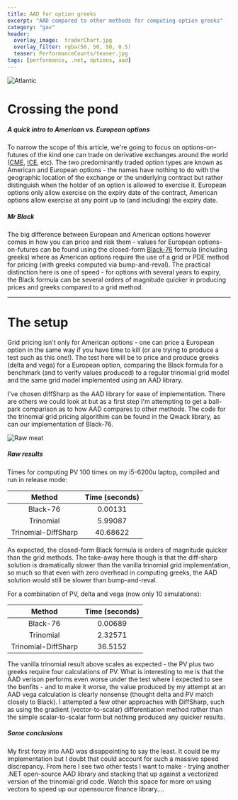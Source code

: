 ```yaml
---
title: AAD for option greeks
excerpt: "AAD compared to other methods for computing option greeks"
category: "gav"
header:
  overlay_image:  traderChart.jpg
  overlay_filter: rgba(50, 50, 50, 0.5)
  teaser: PerformanceCounts/teaser.jpg
tags: [performance, .net, options, aad]
---
```


![Atlantic](https://cetus.io/images/aadthrowdown/atlantic.jpg)

# Crossing the pond
##### *A quick intro to American vs. European options*

To narrow the scope of this article, we're going to focus on options-on-futures of the kind one can trade on derivative exchanges around the world ([CME](https://www.cmegroup.com), [ICE](https://www.theice.com), etc).  The two predominantly traded option types are known as American and European options - the names have nothing to do with the geographic location of the exchange or the underlying contract but rather distinguish when the holder of an option is allowed to exercise it.  European options only allow exercise on the expiry date of the contract, American options allow exercise at any point up to (and including) the expiry date. 

##### *Mr Black*

The big difference between European and American options however comes in how you can price and risk them - values for European options-on-futures can be found using the closed-form [Black-76](https://en.wikipedia.org/wiki/Black_model) formula (including greeks) where as American options require the use of a grid or PDE method for pricing (with greeks computed via bump-and-reval). The practical distinction here is one of speed - for options with several years to expiry, the Black formula can be several orders of magnitude quicker in producing prices and greeks compared to a grid method.

---
# The setup

Grid pricing isn't only for American options - one can price a European option in the same way if you have time to kill (or are trying to produce a test such as this one!).  The test here will be to price and produce greeks (delta and vega) for a European option, comparing the Black formula for a benchmark (and to verify values produced) to a regular trinomial grid model and the same grid model implemented using an AAD library.

I've chosen diffSharp as the AAD library for ease of implementation.  There are others we could look at but as a first step I'm attempting to get a ball-park comparison as to how AAD compares to other methods.  The code for the trinomial grid pricing algorithim can be found in the Qwack library, as can our implementation of Black-76.

![Raw meat](https://cetus.io/images/aadthrowdown/raw.jpg)
##### Raw results

Times for computing PV 100 times on my i5-6200u laptop, compiled and run in release mode:

|Method|Time (seconds)|
|:---:|:---:|
|Black-76|0.00131|
|Trinomial|5.99087|
|Trinomial-DiffSharp|40.68622|

As expected, the closed-form Black formula is orders of magnitude quicker than the grid methods.  The take-away here though is that the diff-sharp solution is dramatically slower than the vanilla trinomial grid implementation, so much so that even with zero overhead in computing greeks, the AAD solution would still be slower than bump-and-reval.

For a combination of PV, delta and vega (now only 10 simulations):

|Method|Time (seconds)|
|:---:|:---:|
|Black-76|0.00689|
|Trinomial|2.32571|
|Trinomial-DiffSharp|36.5152|

The vanilla trinomial result above scales as expected - the PV plus two greeks require four calculations of PV. What is interesting to me is that the AAD verison performs even worse under the test where I expected to see the benfits - and to make it worse, the value produced by my attempt at an AAD vega calculation is clearly nonsense (thought delta and PV match closely to Black).  I attempted a few other approaches with DiffSharp, such as using the gradient (vector-to-scalar) differentiation method rather than the simple scalar-to-scalar form but nothing produced any quicker results.

##### Some conclusions

My first foray into AAD was disappointing to say the least.  It could be my implementation but I doubt that could account for such a massive speed discrepancy.  From here I see two other tests I want to make - trying another .NET open-source AAD library and stacking that up against a vectorized version of the trinomial grid code.  Watch this space for more on using vectors to speed up our opensource finance library.... 